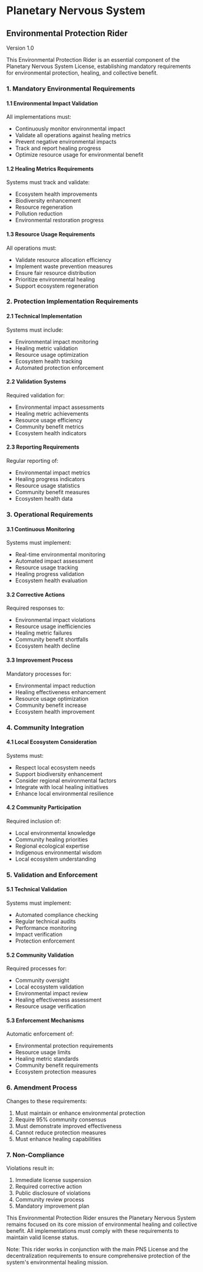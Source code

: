 # Planetary Nervous System
## Environmental Protection Rider
Version 1.0

This Environmental Protection Rider is an essential component of the Planetary Nervous System License, establishing mandatory requirements for environmental protection, healing, and collective benefit.

### 1. Mandatory Environmental Requirements

#### 1.1 Environmental Impact Validation
All implementations must:
- Continuously monitor environmental impact
- Validate all operations against healing metrics
- Prevent negative environmental impacts
- Track and report healing progress
- Optimize resource usage for environmental benefit

#### 1.2 Healing Metrics Requirements
Systems must track and validate:
- Ecosystem health improvements
- Biodiversity enhancement
- Resource regeneration
- Pollution reduction
- Environmental restoration progress

#### 1.3 Resource Usage Requirements
All operations must:
- Validate resource allocation efficiency
- Implement waste prevention measures
- Ensure fair resource distribution
- Prioritize environmental healing
- Support ecosystem regeneration

### 2. Protection Implementation Requirements

#### 2.1 Technical Implementation
Systems must include:
- Environmental impact monitoring
- Healing metric validation
- Resource usage optimization
- Ecosystem health tracking
- Automated protection enforcement

#### 2.2 Validation Systems
Required validation for:
- Environmental impact assessments
- Healing metric achievements
- Resource usage efficiency
- Community benefit metrics
- Ecosystem health indicators

#### 2.3 Reporting Requirements
Regular reporting of:
- Environmental impact metrics
- Healing progress indicators
- Resource usage statistics
- Community benefit measures
- Ecosystem health data

### 3. Operational Requirements

#### 3.1 Continuous Monitoring
Systems must implement:
- Real-time environmental monitoring
- Automated impact assessment
- Resource usage tracking
- Healing progress validation
- Ecosystem health evaluation

#### 3.2 Corrective Actions
Required responses to:
- Environmental impact violations
- Resource usage inefficiencies
- Healing metric failures
- Community benefit shortfalls
- Ecosystem health decline

#### 3.3 Improvement Process
Mandatory processes for:
- Environmental impact reduction
- Healing effectiveness enhancement
- Resource usage optimization
- Community benefit increase
- Ecosystem health improvement

### 4. Community Integration

#### 4.1 Local Ecosystem Consideration
Systems must:
- Respect local ecosystem needs
- Support biodiversity enhancement
- Consider regional environmental factors
- Integrate with local healing initiatives
- Enhance local environmental resilience

#### 4.2 Community Participation
Required inclusion of:
- Local environmental knowledge
- Community healing priorities
- Regional ecological expertise
- Indigenous environmental wisdom
- Local ecosystem understanding

### 5. Validation and Enforcement

#### 5.1 Technical Validation
Systems must implement:
- Automated compliance checking
- Regular technical audits
- Performance monitoring
- Impact verification
- Protection enforcement

#### 5.2 Community Validation
Required processes for:
- Community oversight
- Local ecosystem validation
- Environmental impact review
- Healing effectiveness assessment
- Resource usage verification

#### 5.3 Enforcement Mechanisms
Automatic enforcement of:
- Environmental protection requirements
- Resource usage limits
- Healing metric standards
- Community benefit requirements
- Ecosystem protection measures

### 6. Amendment Process

Changes to these requirements:
1. Must maintain or enhance environmental protection
2. Require 95% community consensus
3. Must demonstrate improved effectiveness
4. Cannot reduce protection measures
5. Must enhance healing capabilities

### 7. Non-Compliance

Violations result in:
1. Immediate license suspension
2. Required corrective action
3. Public disclosure of violations
4. Community review process
5. Mandatory improvement plan

This Environmental Protection Rider ensures the Planetary Nervous System remains focused on its core mission of environmental healing and collective benefit. All implementations must comply with these requirements to maintain valid license status.

Note: This rider works in conjunction with the main PNS License and the decentralization requirements to ensure comprehensive protection of the system's environmental healing mission.